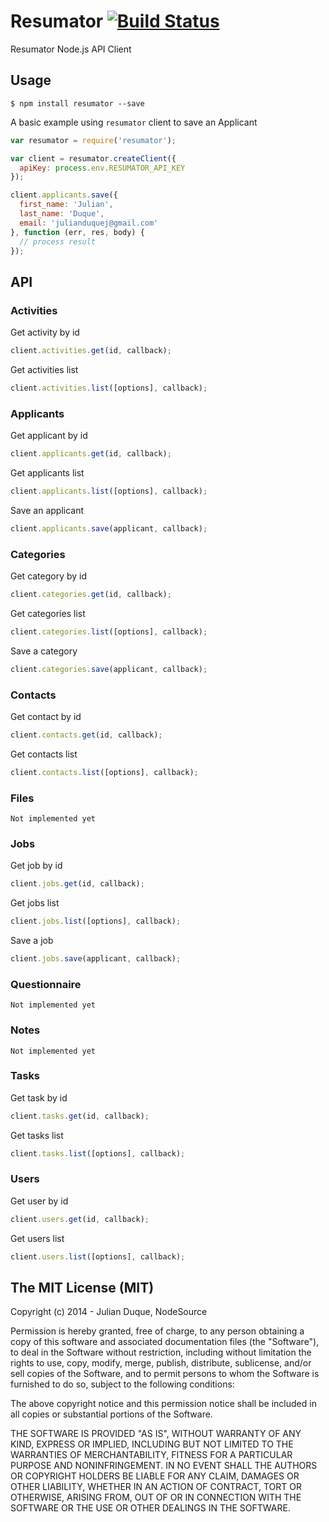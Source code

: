 # Resumator [![Build Status](https://travis-ci.org/julianduque/node-resumator.svg)](https://travis-ci.org/julianduque/node-resumator)

Resumator Node.js API Client

## Usage

```
$ npm install resumator --save
```

A basic example using `resumator` client to save an Applicant

``` js
var resumator = require('resumator');

var client = resumator.createClient({
  apiKey: process.env.RESUMATOR_API_KEY
});

client.applicants.save({
  first_name: 'Julian',
  last_name: 'Duque',
  email: 'julianduquej@gmail.com'
}, function (err, res, body) {
  // process result
});
```
## API

### Activities

Get activity by id

``` js
client.activities.get(id, callback);
```

Get activities list

``` js
client.activities.list([options], callback);
```

### Applicants

Get applicant by id

``` js
client.applicants.get(id, callback);
```

Get applicants list

``` js
client.applicants.list([options], callback);
```

Save an applicant

``` js
client.applicants.save(applicant, callback);
```

### Categories

Get category by id

``` js
client.categories.get(id, callback);
```

Get categories list

``` js
client.categories.list([options], callback);
```

Save a category

``` js
client.categories.save(applicant, callback);
```

### Contacts

Get contact by id

``` js
client.contacts.get(id, callback);
```

Get contacts list

``` js
client.contacts.list([options], callback);
```

### Files

```
Not implemented yet
```

### Jobs

Get job by id

``` js
client.jobs.get(id, callback);
```

Get jobs list

``` js
client.jobs.list([options], callback);
```

Save a job

``` js
client.jobs.save(applicant, callback);
```

### Questionnaire

```
Not implemented yet
```

### Notes

```
Not implemented yet
```

### Tasks

Get task by id

``` js
client.tasks.get(id, callback);
```

Get tasks list

``` js
client.tasks.list([options], callback);
```

### Users

Get user by id

``` js
client.users.get(id, callback);
```

Get users list

``` js
client.users.list([options], callback);
```


## The MIT License (MIT)

Copyright (c) 2014 - Julian Duque, NodeSource

Permission is hereby granted, free of charge, to any person obtaining a copy
of this software and associated documentation files (the "Software"), to deal
in the Software without restriction, including without limitation the rights
to use, copy, modify, merge, publish, distribute, sublicense, and/or sell
copies of the Software, and to permit persons to whom the Software is
furnished to do so, subject to the following conditions:

The above copyright notice and this permission notice shall be included in
all copies or substantial portions of the Software.

THE SOFTWARE IS PROVIDED "AS IS", WITHOUT WARRANTY OF ANY KIND, EXPRESS OR
IMPLIED, INCLUDING BUT NOT LIMITED TO THE WARRANTIES OF MERCHANTABILITY,
FITNESS FOR A PARTICULAR PURPOSE AND NONINFRINGEMENT. IN NO EVENT SHALL THE
AUTHORS OR COPYRIGHT HOLDERS BE LIABLE FOR ANY CLAIM, DAMAGES OR OTHER
LIABILITY, WHETHER IN AN ACTION OF CONTRACT, TORT OR OTHERWISE, ARISING FROM,
OUT OF OR IN CONNECTION WITH THE SOFTWARE OR THE USE OR OTHER DEALINGS IN
THE SOFTWARE.
